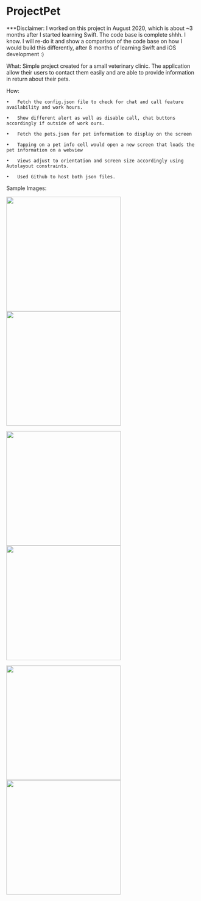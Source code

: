 # ProjectPet

***Disclaimer: I worked on this project in August 2020, which is about ~3 months after I started learning Swift. The code base is complete shhh. I know. I will re-do it and show a comparison of the code base on how I would build this differently, after 8 months of learning Swift and iOS development :)

What: 
Simple project created for a small veterinary clinic. The application allow their users to contact them easily and are able to provide information in return about their pets. 

How:

	•	Fetch the config.json file to check for chat and call feature availability and work hours. 

	•	Show different alert as well as disable call, chat buttons accordingly if outside of work ours. 
	
	•	Fetch the pets.json for pet information to display on the screen

	•	Tapping on a pet info cell would open a new screen that loads the pet information on a webview
	
	•	Views adjust to orientation and screen size accordingly using Autolayout constraints.

	•	Used Github to host both json files. 


Sample Images: 


<img src="https://user-images.githubusercontent.com/64371072/102921415-33f21c00-4441-11eb-9c25-f96195257de3.png" width="300"><img src="https://user-images.githubusercontent.com/64371072/102921422-348ab280-4441-11eb-8017-48f5161433d6.png" width="300">


<img src="https://user-images.githubusercontent.com/64371072/102921415-33f21c00-4441-11eb-9c25-f96195257de3.png" width="300"><img src="https://user-images.githubusercontent.com/64371072/102921435-381e3980-4441-11eb-93bc-40a94e4948f7.png" width="300">


<img src="https://user-images.githubusercontent.com/64371072/102922230-90097000-4442-11eb-909e-f7db072b292a.png" width="300"><img src="https://user-images.githubusercontent.com/64371072/102921408-30f72b80-4441-11eb-8dd6-e10fec8bf26c.png" width="300">
